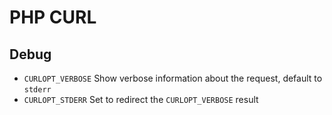# PHP CURL

## Debug

- `CURLOPT_VERBOSE` Show verbose information about the request, default to `stderr`
- `CURLOPT_STDERR` Set to redirect the `CURLOPT_VERBOSE` result